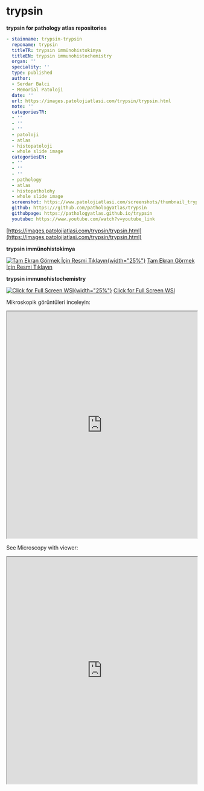 # trypsin


**trypsin for pathology atlas repositories**




```yaml
- stainname: trypsin-trypsin
  reponame: trypsin
  titleTR: trypsin immünohistokimya
  titleEN: trypsin immunohistochemistry
  organ: ''
  speciality: ''
  type: published
  author:
  - Serdar Balci
  - Memorial Patoloji
  date: ''
  url: https://images.patolojiatlasi.com/trypsin/trypsin.html
  note: ''
  categoriesTR:
  - ''
  - ''
  - ''
  - patoloji
  - atlas
  - histopatoloji
  - whole slide image
  categoriesEN:
  - ''
  - ''
  - ''
  - pathology
  - atlas
  - histopatholohy
  - whole slide image
  screenshot: https://www.patolojiatlasi.com/screenshots/thumbnail_trypsin-trypsin.png
  github: https:///github.com/pathologyatlas/trypsin
  githubpage: https://pathologyatlas.github.io/trypsin
  youtube: https://www.youtube.com/watch?v=youtube_link
```




[https://images.patolojiatlasi.com/trypsin/trypsin.html](https://images.patolojiatlasi.com/trypsin/trypsin.html)


**trypsin immünohistokimya**


[![Tam Ekran Görmek İçin Resmi Tıklayın](https://www.patolojiatlasi.com/screenshots/thumbnail_trypsin-trypsin.png){width="25%"}](https://images.patolojiatlasi.com/trypsin/trypsin.html) [Tam Ekran Görmek İçin Resmi Tıklayın](https://images.patolojiatlasi.com/trypsin/trypsin.html)


**trypsin immunohistochemistry**

[![Click for Full Screen WSI](https://www.patolojiatlasi.com/screenshots/thumbnail_trypsin-trypsin.png){width="25%"}](https://images.patolojiatlasi.com/trypsin/trypsin.html) [Click for Full Screen WSI](https://images.patolojiatlasi.com/trypsin/trypsin.html)







Mikroskopik görüntüleri inceleyin:

<iframe src="https://images.patolojiatlasi.com/trypsin/trypsin.html" style="height:600px;width:100%;" data-external="1"></iframe>


See Microscopy with viewer:

<iframe src="https://images.patolojiatlasi.com/trypsin/trypsin.html" style="height:600px;width:100%;" data-external="1"></iframe>


